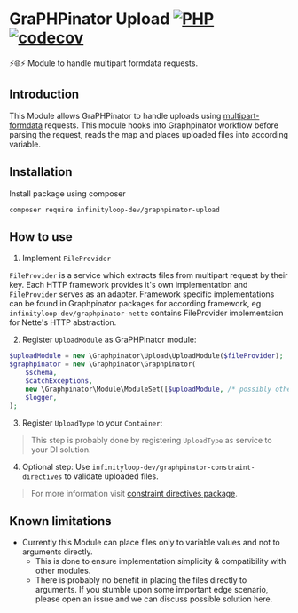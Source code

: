 # GraPHPinator Upload [![PHP](https://github.com/infinityloop-dev/graphpinator-upload/workflows/PHP/badge.svg?branch=master)](https://github.com/infinityloop-dev/graphpinator-upload/actions?query=workflow%3APHP) [![codecov](https://codecov.io/gh/infinityloop-dev/graphpinator-upload/branch/master/graph/badge.svg)](https://codecov.io/gh/infinityloop-dev/graphpinator-upload)

:zap::globe_with_meridians::zap: Module to handle multipart formdata requests.

## Introduction

This Module allows GraPHPinator to handle uploads using [multipart-formdata](https://github.com/jaydenseric/graphql-multipart-request-spec) requests.
This module hooks into Graphpinator workflow before parsing the request, reads the map and places uploaded files into according variable.

## Installation

Install package using composer

```composer require infinityloop-dev/graphpinator-upload```

## How to use

1. Implement `FileProvider`

`FileProvider` is a service which extracts files from multipart request by their key. Each HTTP framework provides it's own implementation and `FileProvider` serves as an adapter. Framework specific implementations can be found in Graphpinator packages for according framework, eg `infinityloop-dev/graphpinator-nette` contains FileProvider implementaion for Nette's HTTP abstraction.

2. Register `UploadModule` as GraPHPinator module:

```php
$uploadModule = new \Graphpinator\Upload\UploadModule($fileProvider);
$graphpinator = new \Graphpinator\Graphpinator(
    $schema,
    $catchExceptions,
    new \Graphpinator\Module\ModuleSet([$uploadModule, /* possibly other modules */]),
    $logger,
);
```

3. Register `UploadType` to your `Container`:

> This step is probably done by registering `UploadType` as service to your DI solution.

4. Optional step: Use `infinityloop-dev/graphpinator-constraint-directives` to validate uploaded files.

> For more information visit [constraint directives package](https://github.com/infinityloop-dev/graphpinator-constraint-directives).

## Known limitations

- Currently this Module can place files only to variable values and not to arguments directly.
    - This is done to ensure implementation simplicity & compatibility with other modules.
    - There is probably no benefit in placing the files directly to arguments. If you stumble upon some important edge scenario, please open an issue and we can discuss possible solution here.
